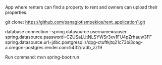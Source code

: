 App where renters can find a property to rent and owners can upload their properties.

git clone: https://github.com/panagiotismpekios/rent_application1.git

database connection : spring.datasource.username=rauser spring.datasource.password=CZUSaLUtNLSYWSr3xv1FU4pZrhauw3FF spring.datasource.url=jdbc:postgresql://dpg-ctuftkjtq21c73bi3oag-a.oregon-postgres.render.com:5432/radb_zz19

Run command: mvn spring-boot:run

